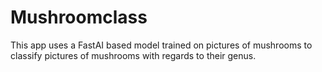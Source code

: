 # Mushroomclass
This app uses a FastAI based model trained on pictures of mushrooms to classify pictures of mushrooms with regards to their genus.
